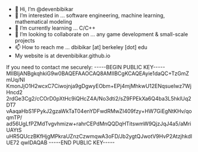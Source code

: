- 👋 Hi, I’m @devenbibikar
- 👀 I’m interested in ... software engineering, machine learning, mathematical modeling 
- 🌱 I’m currently learning ... C/C++ 
- 💞️ I’m looking to collaborate on ... any game development & small-scale projects
- 📫 How to reach me ... dbibikar [at] berkeley [dot] edu
- My website is at devenbibikar.github.io

If you need to contact me securely:
-----BEGIN PUBLIC KEY-----
MIIBIjANBgkqhkiG9w0BAQEFAAOCAQ8AMIIBCgKCAQEAyie1daQC+TzGmZmUq/NI
KmonJjO1H2wcxC7Ciwojnja9gDgwyEObm+EPj4mjMhkwU12ENqsuelwz7WjHncd2
2rdGe3Cg2/cCOrD0pXtHc9iQHcZ4A/No3dti2/sZ9FPEkXa6Q4ba3L5hklUq2DT7
vAaqaHbS1FPykJ2gzaWkTaT04enYDFwdRMwZI409fzy+HW7GiEgNtKHv/qoqmTP/
ad56UgLfPZMdTvgvhmizw+rahrCEPdMnQQDqHTitswmW9QjzJqJ4a5/aMriUAYtS
uHR5QUczBKfHjgMPkraUZnzCzwmqwA3oFD/Jb2ygtQJwotV9HvP2AtzjhkdlUE72
qwIDAQAB
-----END PUBLIC KEY-----

<!---
devenbibikar/devenbibikar is a ✨ special ✨ repository because its `README.md` (this file) appears on your GitHub profile.
You can click the Preview link to take a look at your changes.
--->
